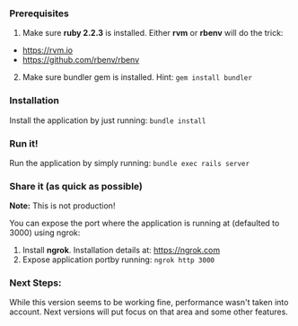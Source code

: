 ### Prerequisites
1. Make sure **ruby 2.2.3** is installed. Either **rvm** or **rbenv** will do the trick:
  - https://rvm.io
  - https://github.com/rbenv/rbenv
2. Make sure bundler gem is installed. Hint: `gem install bundler`


### Installation
Install the application by just running: `bundle install`


### Run it!
Run the application by simply running: `bundle exec rails server`


### Share it (as quick as possible)
**Note:** This is not production!

You can expose the port where the application is running at (defaulted to 3000) using ngrok:

1. Install **ngrok**. Installation details at: https://ngrok.com
2. Expose application portby running: `ngrok http 3000`

### Next Steps:
While this version seems to be working fine, performance wasn't taken into account. Next versions will put focus on that area and some other features.
